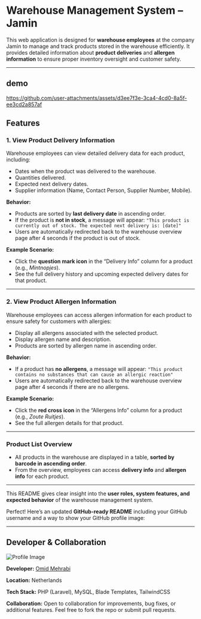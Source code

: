 # Warehouse Management System – Jamin

This web application is designed for **warehouse employees** at the company Jamin to manage and track products stored in the warehouse efficiently. It provides detailed information about **product deliveries** and **allergen information** to ensure proper inventory oversight and customer safety.

---

## demo



https://github.com/user-attachments/assets/d3ee7f3e-3ca4-4cd0-8a5f-ee3cd2a857af



## Features

### 1. View Product Delivery Information

Warehouse employees can view detailed delivery data for each product, including:

* Dates when the product was delivered to the warehouse.
* Quantities delivered.
* Expected next delivery dates.
* Supplier information (Name, Contact Person, Supplier Number, Mobile).

**Behavior:**

* Products are sorted by **last delivery date** in ascending order.
* If the product is **not in stock**, a message will appear:
  `"This product is currently out of stock. The expected next delivery is: [date]"`
* Users are automatically redirected back to the warehouse overview page after 4 seconds if the product is out of stock.

**Example Scenario:**

* Click the **question mark icon** in the “Delivery Info” column for a product (e.g., *Mintnopjes*).
* See the full delivery history and upcoming expected delivery dates for that product.

---

### 2. View Product Allergen Information

Warehouse employees can access allergen information for each product to ensure safety for customers with allergies:

* Display all allergens associated with the selected product.
* Display allergen name and description.
* Products are sorted by allergen name in ascending order.

**Behavior:**

* If a product has **no allergens**, a message will appear:
  `"This product contains no substances that can cause an allergic reaction"`
* Users are automatically redirected back to the warehouse overview page after 4 seconds if there are no allergens.

**Example Scenario:**

* Click the **red cross icon** in the “Allergens Info” column for a product (e.g., *Zoute Ruitjes*).
* See the full allergen details for that product.

---

### Product List Overview

* All products in the warehouse are displayed in a table, **sorted by barcode in ascending order**.
* From the overview, employees can access **delivery info** and **allergen info** for each product.

---

This README gives clear insight into the **user roles, system features, and expected behavior** of the warehouse management system.




Perfect! Here’s an updated **GitHub-ready README** including your GitHub username and a way to show your GitHub profile image:

---

## Developer & Collaboration

![Profile Image](https://github.com/omid2831.png?size=100)

**Developer:** [Omid Mehrabi](https://github.com/omid2831)


**Location:** Netherlands

**Tech Stack:** PHP (Laravel), MySQL, Blade Templates, TailwindCSS

**Collaboration:** Open to collaboration for improvements, bug fixes, or additional features. Feel free to fork the repo or submit pull requests.



